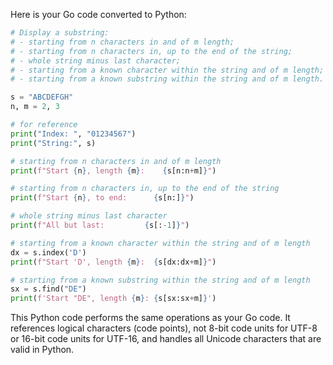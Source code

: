 Here is your Go code converted to Python:

```python
# Display a substring:
# - starting from n characters in and of m length;
# - starting from n characters in, up to the end of the string;
# - whole string minus last character;
# - starting from a known character within the string and of m length;
# - starting from a known substring within the string and of m length.

s = "ABCDEFGH"
n, m = 2, 3

# for reference
print("Index: ", "01234567")
print("String:", s)

# starting from n characters in and of m length
print(f"Start {n}, length {m}:    {s[n:n+m]}")

# starting from n characters in, up to the end of the string
print(f"Start {n}, to end:      {s[n:]}")

# whole string minus last character
print(f"All but last:         {s[:-1]}")

# starting from a known character within the string and of m length
dx = s.index('D')
print(f"Start 'D', length {m}:  {s[dx:dx+m]}")

# starting from a known substring within the string and of m length
sx = s.find("DE")
print(f'Start "DE", length {m}: {s[sx:sx+m]}')
```

This Python code performs the same operations as your Go code. It references logical characters (code points), not 8-bit code units for UTF-8 or 16-bit code units for UTF-16, and handles all Unicode characters that are valid in Python.
